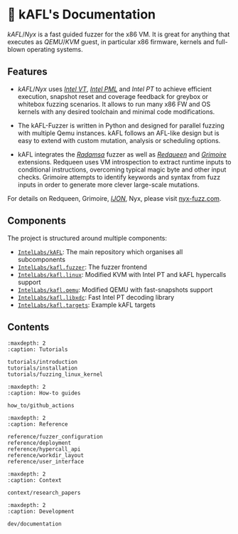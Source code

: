 📗 kAFL's Documentation
====================

_kAFL_/_Nyx_ is a fast guided fuzzer for the x86 VM. It is great for anything that
executes as _QEMU_/_KVM_ guest, in particular x86 firmware, kernels and full-blown
operating systems.

## Features

- _kAFL_/_Nyx_ uses [_Intel VT_](https://www.intel.com/content/www/us/en/virtualization/virtualization-technology/intel-virtualization-technology.html), [_Intel PML_](https://www.intel.com/content/dam/www/public/us/en/documents/white-papers/page-modification-logging-vmm-white-paper.pdf) and _Intel PT_ to achieve efficient execution, snapshot reset and coverage feedback for greybox or whitebox fuzzing scenarios. It allows to run many x86 FW and OS kernels with any desired toolchain and minimal code 
modifications.

- The kAFL-Fuzzer is written in Python and designed for parallel fuzzing with multiple Qemu instances. kAFL follows an AFL-like design but is easy to extend with custom mutation, analysis or scheduling options.

- kAFL integrates the [_Radamsa_](https://gitlab.com/akihe/radamsa) fuzzer as well as [_Redqueen_](https://github.com/RUB-SysSec/redqueen) and [_Grimoire_](https://github.com/RUB-SysSec/grimoire) extensions. Redqueen uses VM introspection to extract runtime inputs to conditional instructions, overcoming typical magic byte and other input checks. Grimoire attempts to identify keywords and syntax from fuzz inputs in order to generate more clever large-scale mutations.

For details on Redqueen, Grimoire, [_IJON_](https://github.com/RUB-SysSec/ijon), Nyx, please visit [nyx-fuzz.com](https://nyx-fuzz.com).

## Components

The project is structured around multiple components:

- [`IntelLabs/kAFL`](https://github.com/IntelLabs/kAFL): The main repository which organises all subcomponents
- [`IntelLabs/kafl.fuzzer`](https://github.com/IntelLabs/kafl.fuzzer): The fuzzer frontend
- [`IntelLabs/kafl.linux`](https://github.com/IntelLabs/kafl.linux): Modified KVM with Intel PT and kAFL hypercalls support
- [`IntelLabs/kafl.qemu`](https://github.com/IntelLabs/kafl.qemu): Modified QEMU with fast-snapshots support
- [`IntelLabs/kafl.libxdc`](https://github.com/IntelLabs/kafl.libxdc): Fast Intel PT decoding library
- [`IntelLabs/kafl.targets`](https://github.com/IntelLabs/kafl.targets): Example kAFL targets

## Contents

```{toctree}
:maxdepth: 2
:caption: Tutorials

tutorials/introduction
tutorials/installation
tutorials/fuzzing_linux_kernel
```

```{toctree}
:maxdepth: 2
:caption: How-to guides

how_to/github_actions
```

```{toctree}
:maxdepth: 2
:caption: Reference

reference/fuzzer_configuration
reference/deployment
reference/hypercall_api
reference/workdir_layout
reference/user_interface
```

```{toctree}
:maxdepth: 2
:caption: Context

context/research_papers
```

```{toctree}
:maxdepth: 2
:caption: Development

dev/documentation
```
